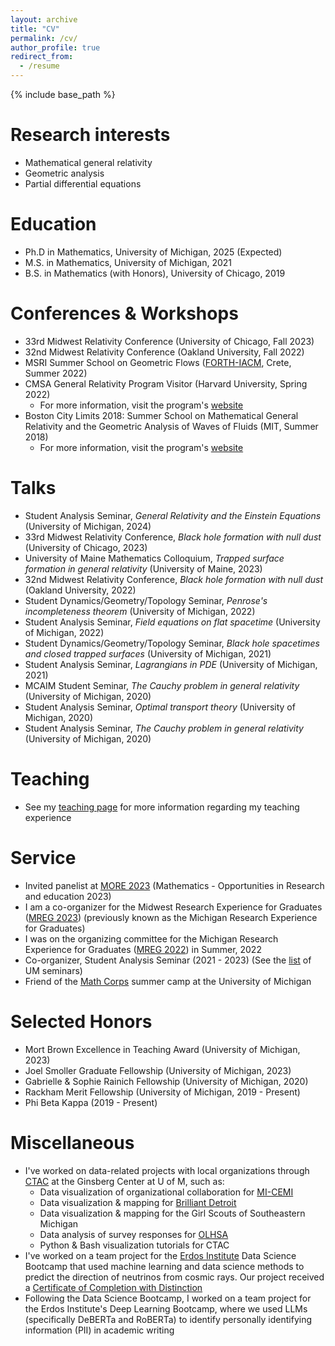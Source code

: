 ```yaml
---
layout: archive
title: "CV"
permalink: /cv/
author_profile: true
redirect_from:
  - /resume
---
```


{% include base_path %}

Research interests
======
* Mathematical general relativity
* Geometric analysis
* Partial differential equations

Education
======
* Ph.D in Mathematics, University of Michigan, 2025 (Expected)
* M.S. in Mathematics, University of Michigan, 2021
* B.S. in Mathematics (with Honors), University of Chicago, 2019

Conferences & Workshops
======
* 33rd Midwest Relativity Conference (University of Chicago, Fall 2023)
* 32nd Midwest Relativity Conference (Oakland University, Fall 2022)
* MSRI Summer School on Geometric Flows ([FORTH-IACM](https://www.iacm.forth.gr/), Crete, Summer 2022)
* CMSA General Relativity Program Visitor (Harvard University, Spring 2022)
  * For more information, visit the program's [website](https://cmsa.fas.harvard.edu/gr-program/)
* Boston City Limits 2018: Summer School on Mathematical General Relativity and the Geometric Analysis of Waves of Fluids (MIT, Summer 2018)
  * For more information, visit the program's [website](https://math.mit.edu/sites/city-limits/2018/index.html)
  
Talks
======
* Student Analysis Seminar, <em>General Relativity and the Einstein Equations</em> (University of Michigan, 2024)
* 33rd Midwest Relativity Conference, <em>Black hole formation with null dust</em> (University of Chicago, 2023)
* University of Maine Mathematics Colloquium, <em>Trapped surface formation in general relativity</em> (University of Maine, 2023)
* 32nd Midwest Relativity Conference, <em>Black hole formation with null dust</em> (Oakland University, 2022)
* Student Dynamics/Geometry/Topology Seminar, <em>Penrose's incompleteness theorem</em> (University of Michigan, 2022)
* Student Analysis Seminar, <em>Field equations on flat spacetime</em> (University of Michigan, 2022)
* Student Dynamics/Geometry/Topology Seminar, <em>Black hole spacetimes and closed trapped surfaces</em> (University of Michigan, 2021)
* Student Analysis Seminar, <em>Lagrangians in PDE</em> (University of Michigan, 2021)
* MCAIM Student Seminar, <em>The Cauchy problem in general relativity</em> (University of Michigan, 2020)
* Student Analysis Seminar, <em>Optimal transport theory</em> (University of Michigan, 2020)
* Student Analysis Seminar, <em>The Cauchy problem in general relativity</em> (University of Michigan, 2020)

Teaching
======
* See my [teaching page](https://clstith.github.io/teaching/) for more information regarding my teaching experience

Service 
======
* Invited panelist at [MORE 2023](https://intranet.math.vt.edu/MORE/MORE2023/) (Mathematics - Opportunities in Research and education 2023)
* I am a co-organizer for the Midwest Research Experience for Graduates ([MREG 2023](https://sites.google.com/umich.edu/mreg-2023)) (previously known as the Michigan Research Experience for Graduates)
* I was on the organizing committee for the Michigan Research Experience for Graduates ([MREG 2022](https://sites.google.com/umich.edu/mreg-2022)) in Summer, 2022
* Co-organizer, Student Analysis Seminar (2021 - 2023) (See the [list](http://www.math.lsa.umich.edu/seminars_events/index.php) of UM seminars)
* Friend of the [Math Corps](https://sites.lsa.umich.edu/math-corps/) summer camp at the University of Michigan

Selected Honors
======
* Mort Brown Excellence in Teaching Award (University of Michigan, 2023)
* Joel Smoller Graduate Fellowship (University of Michigan, 2023)
* Gabrielle & Sophie Rainich Fellowship (University of Michigan, 2020)
* Rackham Merit Fellowship (University of Michigan, 2019 - Present)
* Phi Beta Kappa (2019 - Present)

Miscellaneous
======
- I've worked on data-related projects with local organizations through [CTAC](https://ginsberg.umich.edu/ctac) at the Ginsberg Center at U of M, such as: 
  - Data visualization of organizational collaboration for [MI-CEMI](https://michigancollaborative.org/)
  - Data visualization & mapping for [Brilliant Detroit](https://brilliantdetroit.org/) 
  - Data visualization & mapping for the Girl Scouts of Southeastern Michigan
  - Data analysis of survey responses for [OLHSA](https://www.olhsa.org/en-us/)
  - Python & Bash visualization tutorials for CTAC
- I've worked on a team project for the [Erdos Institute](https://www.erdosinstitute.org/) Data Science Bootcamp that used machine learning and data science methods to predict the direction of neutrinos from cosmic rays. Our project received a [Certificate of Completion with Distinction](../files/Erdos_Certificate_2023.pdf)
- Following the Data Science Bootcamp, I worked on a team project for the Erdos Institute's Deep Learning Bootcamp, where we used LLMs (specifically DeBERTa and RoBERTa) to identify personally identifying information (PII) in academic writing